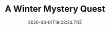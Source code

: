 ---
templateKey: blog-post
featuredpost: false
date: 2020-03-01T19:23:23.711Z
featuredimage: /img/quest_bg6.png
imgBg: quest_bg6
title: A Winter Mystery Quest
description: You encountered a suspicious looking figure by the bus stop. When it saw you it fled toward town. Could there be a clue to its whereabouts?
reward: Magnifying Glass
tags:
  - Mail
  - Bus Stop
  - Winter
  - 6am - 4pm
  - playground
  - Town
  - quest
---